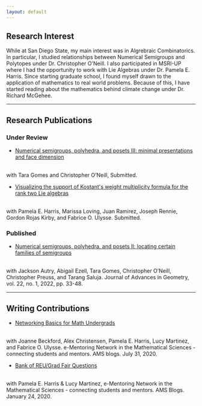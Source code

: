 ```yaml
---
layout: default
---
```


## Research Interest

While at San Diego State, my main interest was in Algrebraic Combinatorics. In particular, I studied relationships between Numerical Semigroups and Polytopes under Dr. Christopher O'Neill. I also participated in MSRI-UP where I had the opportunity to work with Lie Algebras under Dr. Pamela E. Harris. Since starting graduate school, I found myself drawn to the application of mathematics to real world problems. Because of this, I have started reading about the mathematics behind climate change under Dr. Richard McGehee.

----

## Research Publications

### Under Review

* <a target="_blank" href="https://arxiv.org/abs/2009.05921"> Numerical semigroups, polyhedra, and posets III: minimal presentations and face dimension </a>
<br/>
with Tara Gomes and Christopher O’Neill, Submitted.

* <a target="_blank" href="https://arxiv.org/abs/1908.08405"> Visualizing the support of Kostant's weight multiplicity formula for the rank two Lie algebras </a>
<br/>
with Pamela E. Harris, Marissa Loving, Juan Ramirez, Joseph Rennie, Gordon Rojas Kirby, and Fabrice O. Ulysse. Submitted.

### Published

* <a target="_blank" href="https://www.degruyter.com/document/doi/10.1515/advgeom-2021-0024/html"> Numerical semigroups, polyhedra, and posets II: locating certain families of semigroups </a>
<br/>
with Jackson Autry, Abigail Ezell, Tara Gomes, Christopher O’Neill, Christopher Preuss, and Tarang Saluja. Journal of Advances in Geometry, vol. 22, no. 1, 2022, pp. 33-48.

----

## Writing Contributions

* <a target="_blank" href="https://blogs.ams.org/mathmentoringnetwork/2020/07/21/networking-basics-for-math-undergrads/"> Networking Basics for Math Undergrads </a>
<br/>
with Joanne Beckford, Alex Christensen, Pamela E. Harris, Lucy Martinez, and Fabrice O. Ulysse. e-Mentoring Network in the Mathematical Sciences - connecting students and mentors. AMS blogs. July 31, 2020.

* <a target="_blank" href="https://blogs.ams.org/mathmentoringnetwork/2020/01/24/bank-of-reu-grad-fair-questions/"> Bank of REU/Grad Fair Questions </a>
<br/>
with Pamela E. Harris & Lucy Martinez, e-Mentoring Network in the Mathematical Sciences - connecting students and mentors. AMS Blogs. January 24, 2020.
